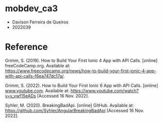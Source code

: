 # mobdev_ca3
- Davison Ferreira de Queiros
- 2022039
# Reference
Grimm, S. (2019). How to Build Your First Ionic 4 App with API Calls. [online] freeCodeCamp.org. Available at: https://www.freecodecamp.org/news/how-to-build-your-first-ionic-4-app-with-api-calls-f6ea747dc17a/.

Grimm, S. (2022). How to Build Your First Ionic 6 App with API Calls. [online] www.youtube.com. Available at: https://www.youtube.com/watch?v=y_vwf15eADs [Accessed 16 Nov. 2022].

Syhler, M. (2020). BreakingBadApi. [online] GitHub. Available at: https://github.com/Syhler/AngularBreakingBadApi [Accessed 16 Nov. 2022].
